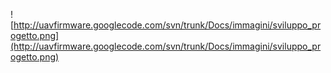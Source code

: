 ![http://uavfirmware.googlecode.com/svn/trunk/Docs/immagini/sviluppo_progetto.png](http://uavfirmware.googlecode.com/svn/trunk/Docs/immagini/sviluppo_progetto.png)